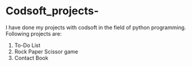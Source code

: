 # Codsoft_projects- 

I have done my projects with codsoft in the field of python programming. 
Following projects are:
1) To-Do List
2) Rock Paper Scissor game
3) Contact Book
